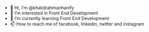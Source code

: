 - 👋 Hi, I’m @khalidrahmanhanify
- 👀 I’m interested in Front End Development
- 🌱 I’m currently learning Front End Development
- 📫 How to reach me of facebook, linkedin, twitter and instagram
<!---
khalidrahmanhanify/khalidrahmanhanify is a ✨ special ✨ repository because its `README.md` (this file) appears on your GitHub profile.
You can click the Preview link to take a look at your changes.
--->
